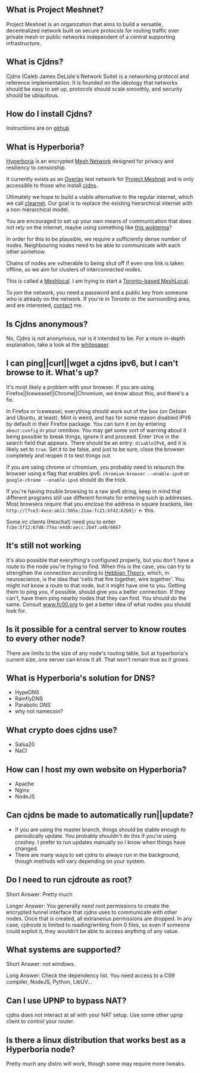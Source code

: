 ## What is Project Meshnet?

Project Meshnet is an organization that aims to build a versatile, decentralized network built on secure protocols for routing traffic over private mesh or public networks independent of a central supporting infrastructure.  
  
## What is Cjdns?

Cjdns (Caleb James DeLisle's Network Suite) is a networking protocol and reference implementation. It is founded on the ideology that networks should be easy to set up, protocols should scale smoothly, and security should be ubiquitous.  
  
## How do I install Cjdns?

Instructions are on [github](https://github.com/cjdelisle/cjdns)

## What is Hyperboria?

[Hyperboria](http://hyperboria.net) is an encrypted [Mesh Network](http://en.wikipedia.org/wiki/Mesh_networking) designed for privacy and resiliency to censorship.

It currently exists as an [Overlay](http://en.wikipedia.org/wiki/Overlay_network) test network for [Project Meshnet](https://projectmeshnet.org/) and is only accessible to those who install [cjdns](http://en.wikipedia.org/wiki/Cjdns). 

Ultimately we hope to build a viable alternative to the regular internet, which we call [clearnet](http://www.urbandictionary.com/define.php?term=clearnet). Our goal is to replace the existing hierarchical internet with a non-hierarchical model.

You are encouraged to set up your own means of communication that does not rely on the internet, maybe using something like [this woktenna](http://geobray.com/2010/02/07/woktenna-for-3g/)?

In order for this to be plausible, we require a sufficiently dense number of nodes. Neighbouring nodes need to be able to communicate with each other somehow.

Chains of nodes are vulnerable to being shut off if even one link is taken offline, so we aim for clusters of interconnected nodes.

This is called a [Meshlocal](/locals). I am trying to start a [Toronto-based MeshLocal](/toronto).

To join the network, you need a password and a public key from someone who is already on the network. If you're in Toronto or the surrounding area, and are interested, <a href="/contact">contact</a> me.  
  
## Is Cjdns anonymous?

No, Cjdns is not anonymous, nor is it intended to be. For a more in-depth explanation, take a look at the <a href="https://github.com/cjdelisle/cjdns/blob/master/doc/Whitepaper.md">whitepaper</a>.  
  
## I can ping||curl||wget a cjdns ipv6, but I can't browse to it. What's up?  

It's most likely a problem with your browser. If you are using Firefox||Iceweasel||Chrome||Chromium, we know about this, and there's a fix.  

In Firefox or Iceweasel, everything should work out of the box (on Debian and Ubuntu, at least). Mint is weird, and has for some reason disabled IPV6 by default in their Firefox package. You can turn it on by entering `about:config` in your omnibox. You may get some sort of warning about it being possible to break things, ignore it and proceed. Enter `IPv6` in the search field that appears. There should be an entry: `disableIPv6`, and it is likely set to `true`. Set it to be false, and just to be sure, close the browser completely and reopen it to test things out.

If you are using chrome or chromium, you probably need to relaunch the browser using a flag that enables ipv6. `chromium-browser --enable-ipv6` or `google-chrome --enable-ipv6` should do the trick.  

If you're having trouble browsing to a raw ipv6 string, keep in mind that different programs still use different formats for entering such ip addresses. Most browsers require that you enclose the address in square brackets, like `http://[fce3:4ece:ab11:505e:21aa:fc21:bf42:62b9]/` <- this.  

Some irc clients (Hexchat) need you to enter `fcbe:5f12:67d8:77ea:e4d8:aecc:2b4f:a4b/6667`  
  
## It's still not working  

It's also possible that everything's configured properly, but you don't have a route to the node you're trying to find. When this is the case, you can try to strengthen the connection according to <a class="clearnet" href="http://en.wikipedia.org/wiki/Hebbian_theory">Hebbian Theory</a>, which, in neuroscience, is the idea that 'cells that fire together, wire together'. You might not know a route to that node, but it might have one to you. Getting them to ping you, if possible, should give you a better connection. If they can't, have them ping nearby nodes that they can find. You should do the same. Consult <a href="http://www.fc00.org">www.fc00.org</a> to get a better idea of what nodes you should look for.  
  
## Is it possible for a central server to know routes to every other node?

There are limits to the size of any node's routing table, but at hyperboria's current size, one server can know it all. That won't remain true as it grows.  

## What is Hyperboria's solution for DNS?  

* HypeDNS
* RainflyDNS
* Parabolic DNS
* why not namecoin?

## What crypto does cjdns use?  

* Salsa20
* NaCl

## How can I host my own website on Hyperboria?  

* Apache
* Nginx
* NodeJS

## Can cjdns be made to automatically run||update?

* If you are using the master branch, things should be stable enough to periodically update. You probably shouldn't do this if you're using crashey. I prefer to run updates manually so I know when things have changed.
* There are many ways to set cjdns to always run in the background, though methods will vary depending on your system.

## Do I need to run cjdroute as root?

Short Answer: Pretty much

Longer Answer: You generally need root permissions to create the encrypted tunnel interface that cjdns uses to communicate with other nodes. Once that is created, all extraneous permissions are dropped. In any case, cjdroute is limited to reading/writing from 0 files, so even if someone could exploit it, they wouldn't be able to access anything of any value.

## What systems are supported?

Short Answer: not windows.

Long Answer: Check the dependency list. You need access to a C99 compiler, NodeJS, Python, LibUV...

## Can I use UPNP to bypass NAT?  

cjdns does not interact at all with your NAT setup. Use some other upnp client to control your router.  

## Is there a linux distribution that works best as a Hyperboria node?

Pretty much any distro will work, though some may require more tweaks.
